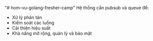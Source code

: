 "# hom-vu-golang-fresher-camp" 
Hệ thống cần pubsub và queue để:
  + Xử lý phân tán
  + Kiểm soát các luồng
  + Cải thiện hiệu suất
  + Khả năng mở rộng, quản lý và bảo mật
